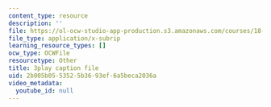```yaml
---
content_type: resource
description: ''
file: https://ol-ocw-studio-app-production.s3.amazonaws.com/courses/18-06sc-linear-algebra-fall-2011/2b005b0553525b3693ef6a5beca2036a_RWvi4Vx4CDc.vtt
file_type: application/x-subrip
learning_resource_types: []
ocw_type: OCWFile
resourcetype: Other
title: 3play caption file
uid: 2b005b05-5352-5b36-93ef-6a5beca2036a
video_metadata:
  youtube_id: null
---
```

